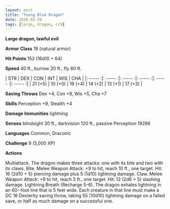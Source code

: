 ```yaml
---
layout: post
title: "Young Blue Dragon"
date: 2016-02-29
tags: [large, dragon, cr9]
---
```


**Large dragon, lawful evil**

**Armor Class** 18 (natural armor)

**Hit Points** 152 (16d10 + 64)

**Speed** 40 ft., burrow 20 ft., fly 80 ft.

|   STR   |   DEX   |   CON   |   INT   |   WIS   |   CHA   |
|: ----- :|: ----- :|: ----- :|: ----- :|: ----- :|: ----- :|
| 21 (+5) | 10 (+0) | 19 (+4) | 14 (+2) | 13 (+1) | 17 (+3) |

**Saving Throws** Dex +4, Con +8, Wis +5, Cha +7 

**Skills** Perception +9, Stealth +4 

**Damage Immunities** lightning 

**Senses** blindsight 30 ft., darkvision 120 ft., passive Perception 19286 

**Languages** Common, Draconic 

**Challenge** 9 (5,000 XP)

 **Actions** 

Multiattack. The dragon makes three attacks: one with its bite and two with its claws. Bite. Melee Weapon Attack: +9 to hit, reach 10 ft., one target. Hit: 16 (2d10 + 5) piercing damage plus 5 (1d10) lightning damage. Claw. Melee Weapon Attack: +9 to hit, reach 5 ft., one target. Hit: 12 (2d6 + 5) slashing damage. Lightning Breath (Recharge 5–6). The dragon exhales lightning in an 60-­‐foot line that is 5 feet wide. Each creature in that line must make a DC 16 Dexterity saving throw, taking 55 (10d10) lightning damage on a failed save, or half as much damage on a successful one.